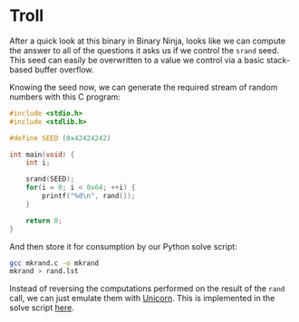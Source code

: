 # Troll

After a quick look at this binary in Binary Ninja, looks like we can compute the answer to all of the questions it asks us if we control the `srand` seed. This seed can easily be overwritten to a value we control via a basic stack-based buffer overflow.

Knowing the seed now, we can generate the required stream of random numbers with this C program:

```c
#include <stdio.h>
#include <stdlib.h>

#define SEED (0x42424242)

int main(void) {
    int i;

    srand(SEED);
    for(i = 0; i < 0x64; ++i) {
        printf("%d\n", rand());
    }

    return 0;
}
```

And then store it for consumption by our Python solve script:

```sh
gcc mkrand.c -o mkrand
mkrand > rand.lst
```

Instead of reversing the computations performed on the result of the `rand` call, we can just emulate them with [Unicorn](https://github.com/unicorn-engine/unicorn/tree/master/bindings/python). This is implemented in the solve script [here](./solve.py).

